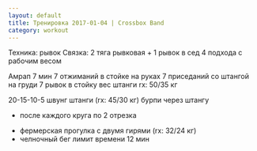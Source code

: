 ```yaml
---
layout: default
title: Тренировка 2017-01-04 | Crossbox Band
category: workout
---
```


Техника: рывок
Связка: 2 тяга рывковая + 1 рывок в сед
4 подхода с рабочим весом

Амрап 7 мин
7 отжиманий в стойке на руках
7 приседаний со штангой на груди
7 рывок в стойку
вес штанги rx: 50/35 кг

20-15-10-5
швунг штанги (rx: 45/30 кг) 
бурпи через штангу
* после каждого круга по 2 отрезка
- фермерская прогулка с двумя гирями (rx: 32/24 кг)
- челночный бег
лимит времени 12 мин
